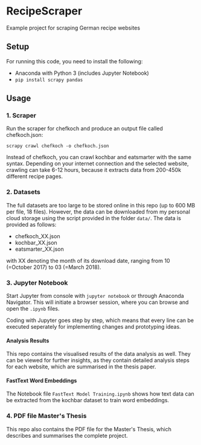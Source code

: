 # RecipeScraper
Example project for scraping German recipe websites

## Setup
For running this code, you need to install the following:

- Anaconda with Python 3 (includes Jupyter Notebook)
- `pip install scrapy pandas`

## Usage

### 1. Scraper
Run the scraper for chefkoch and produce an output file called chefkoch.json:

`scrapy crawl chefkoch -o chefkoch.json`

Instead of chefkoch, you can crawl kochbar and eatsmarter with the same syntax.
Depending on your internet connection and the selected website, crawling can take 6-12 hours, because it extracts data from 200-450k different recipe pages.

### 2. Datasets
The full datasets are too large to be stored online in this repo (up to 600 MB per file, 18 files). However, the data can be downloaded from my personal cloud storage using the script provided in the folder `data/`. The data is provided as follows:

- chefkoch_XX.json
- kochbar_XX.json
- eatsmarter_XX.json

with XX denoting the month of its download date, ranging from 10 (=October 2017) to 03 (=March 2018).

### 3. Jupyter Notebook
Start Jupyter from console with `jupyter notebook` or through Anaconda Navigator. This will initiate a browser session, where you can browse and open the `.ipynb` files.

Coding with Jupyter goes step by step, which means that every line can be executed seperately for implementing changes and prototyping ideas.

#### Analysis Results
This repo contains the visualised results of the data analysis as well. They can be viewed for further insights, as they contain detailed analysis steps for each website, which are summarised in the thesis paper.

#### FastText Word Embeddings
The Notebook file `FastText Model Training.ipynb` shows how text data can be extracted from the kochbar dataset to train word embeddings. 

### 4. PDF file Master's Thesis
This repo also contains the PDF file for the Master's Thesis, which describes and summarises the complete project.


